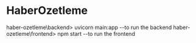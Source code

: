 ﻿# HaberOzetleme

haber-ozetleme\backend> uvicorn main:app --to run the backend
haber-ozetleme\frontend> npm start --to run the frontend 
